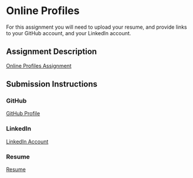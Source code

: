 # Online Profiles
For this assignment you will need to upload your resume, and provide links to your GitHub account, and your LinkedIn account.

## Assignment Description
[Online Profiles Assignment](https://education.launchcode.org/liftoff/assignments/online-profiles/)

## Submission Instructions
 
### GitHub
[GitHub Profile](https://github.com/dbob23)
 
### LinkedIn
[LinkedIn Account](https://www.linkedin.com/in/dennis-segall-db23)

### Resume
[Resume](https://github.com/dbob23/liftoff-assignments/blob/master/DennisSegallResume%20.pdf)